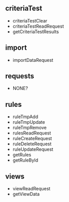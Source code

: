 ## criteriaTest

- criteriaTestClear
- criteriaTestReadRequest
- getCriteriaTestResults

## import

- importDataRequest

## requests

- NONE?

## rules
- ruleTmpAdd
- ruleTmpUpdate
- ruleTmpRemove
- rulesReadRequest
- ruleCreateRequest
- ruleDeleteRequest
- ruleUpdateRequest
- getRules
- getRuleById

## views

- viewReadRequest
- getViewData
